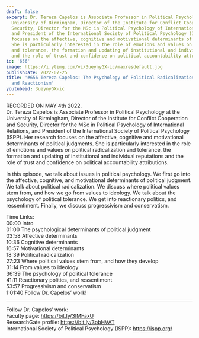 ```yaml
---
draft: false
excerpt: Dr. Tereza Capelos is Associate Professor in Political Psychology at the
  University of Birmingham, Director of the Institute for Conflict Cooperation and
  Security, Director for the MSc in Political Psychology of International Relations,
  and President of the International Society of Political Psychology (ISPP). Her research
  focuses on the affective, cognitive and motivational determinants of political judgments.
  She is particularly interested in the role of emotions and values on political radicalization
  and tolerance, the formation and updating of institutional and individual reputations
  and the role of trust and confidence on political accountability attributions.
id: '656'
image: https://i.ytimg.com/vi/3ueynyGX-ic/maxresdefault.jpg
publishDate: 2022-07-25
title: '#656 Tereza Capelos: The Psychology of Political Radicalization, Tolerance,
  and Reactionism'
youtubeid: 3ueynyGX-ic
---
```

RECORDED ON MAY 4th 2022.  
Dr. Tereza Capelos is Associate Professor in Political Psychology at the University of Birmingham, Director of the Institute for Conflict Cooperation and Security, Director for the MSc in Political Psychology of International Relations, and President of the International Society of Political Psychology (ISPP). Her research focuses on the affective, cognitive and motivational determinants of political judgments. She is particularly interested in the role of emotions and values on political radicalization and tolerance, the formation and updating of institutional and individual reputations and the role of trust and confidence on political accountability attributions.

In this episode, we talk about issues in political psychology. We first go into the affective, cognitive, and motivational determinants of political judgment. We talk about political radicalization. We discuss where political values stem from, and how we go from values to ideology. We talk about the psychology of political tolerance. We get into reactionary politics, and ressentiment. Finally, we discuss progressivism and conservatism.

Time Links:  
00:00 Intro  
01:00  The psychological determinants of political judgment  
03:58  Affective determinants  
10:36  Cognitive determinants  
16:57  Motivational determinants  
18:39  Political radicalization  
27:23  Where political values stem from, and how they develop  
31:14  From values to ideology  
36:39  The psychology of political tolerance  
41:11  Reactionary politics, and ressentiment  
53:57  Progressivism and conservatism  
1:01:40  Follow Dr. Capelos’ work!

---

Follow Dr. Capelos’ work:  
Faculty page: https://bit.ly/3IMFaxU  
ResearchGate profile: https://bit.ly/3obHVAT  
International Society of Political Psychology (ISPP): https://ispp.org/
